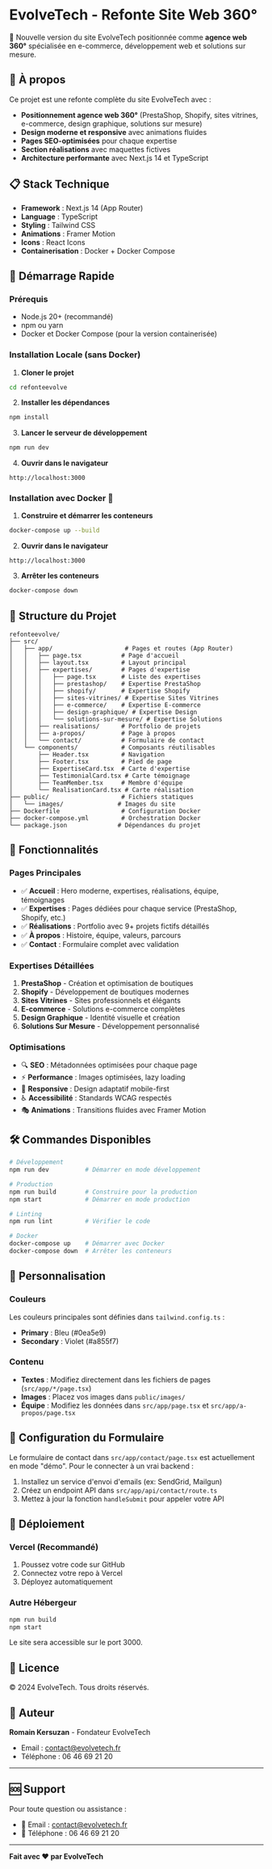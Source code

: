 # EvolveTech - Refonte Site Web 360°

🚀 Nouvelle version du site EvolveTech positionnée comme **agence web 360°** spécialisée en e-commerce, développement web et solutions sur mesure.

## 🎯 À propos

Ce projet est une refonte complète du site EvolveTech avec :
- **Positionnement agence web 360°** (PrestaShop, Shopify, sites vitrines, e-commerce, design graphique, solutions sur mesure)
- **Design moderne et responsive** avec animations fluides
- **Pages SEO-optimisées** pour chaque expertise
- **Section réalisations** avec maquettes fictives
- **Architecture performante** avec Next.js 14 et TypeScript

## 📋 Stack Technique

- **Framework** : Next.js 14 (App Router)
- **Language** : TypeScript
- **Styling** : Tailwind CSS
- **Animations** : Framer Motion
- **Icons** : React Icons
- **Containerisation** : Docker + Docker Compose

## 🚀 Démarrage Rapide

### Prérequis

- Node.js 20+ (recommandé)
- npm ou yarn
- Docker et Docker Compose (pour la version containerisée)

### Installation Locale (sans Docker)

1. **Cloner le projet**
```bash
cd refonteevolve
```

2. **Installer les dépendances**
```bash
npm install
```

3. **Lancer le serveur de développement**
```bash
npm run dev
```

4. **Ouvrir dans le navigateur**
```
http://localhost:3000
```

### Installation avec Docker 🐳

1. **Construire et démarrer les conteneurs**
```bash
docker-compose up --build
```

2. **Ouvrir dans le navigateur**
```
http://localhost:3000
```

3. **Arrêter les conteneurs**
```bash
docker-compose down
```

## 📁 Structure du Projet

```
refonteevolve/
├── src/
│   ├── app/                    # Pages et routes (App Router)
│   │   ├── page.tsx           # Page d'accueil
│   │   ├── layout.tsx         # Layout principal
│   │   ├── expertises/        # Pages d'expertise
│   │   │   ├── page.tsx       # Liste des expertises
│   │   │   ├── prestashop/    # Expertise PrestaShop
│   │   │   ├── shopify/       # Expertise Shopify
│   │   │   ├── sites-vitrines/ # Expertise Sites Vitrines
│   │   │   ├── e-commerce/    # Expertise E-commerce
│   │   │   ├── design-graphique/ # Expertise Design
│   │   │   └── solutions-sur-mesure/ # Expertise Solutions
│   │   ├── realisations/      # Portfolio de projets
│   │   ├── a-propos/          # Page à propos
│   │   └── contact/           # Formulaire de contact
│   └── components/            # Composants réutilisables
│       ├── Header.tsx         # Navigation
│       ├── Footer.tsx         # Pied de page
│       ├── ExpertiseCard.tsx  # Carte d'expertise
│       ├── TestimonialCard.tsx # Carte témoignage
│       ├── TeamMember.tsx     # Membre d'équipe
│       └── RealisationCard.tsx # Carte réalisation
├── public/                    # Fichiers statiques
│   └── images/               # Images du site
├── Dockerfile                 # Configuration Docker
├── docker-compose.yml         # Orchestration Docker
└── package.json              # Dépendances du projet
```

## 🎨 Fonctionnalités

### Pages Principales

- ✅ **Accueil** : Hero moderne, expertises, réalisations, équipe, témoignages
- ✅ **Expertises** : Pages dédiées pour chaque service (PrestaShop, Shopify, etc.)
- ✅ **Réalisations** : Portfolio avec 9+ projets fictifs détaillés
- ✅ **À propos** : Histoire, équipe, valeurs, parcours
- ✅ **Contact** : Formulaire complet avec validation

### Expertises Détaillées

1. **PrestaShop** - Création et optimisation de boutiques
2. **Shopify** - Développement de boutiques modernes
3. **Sites Vitrines** - Sites professionnels et élégants
4. **E-commerce** - Solutions e-commerce complètes
5. **Design Graphique** - Identité visuelle et création
6. **Solutions Sur Mesure** - Développement personnalisé

### Optimisations

- 🔍 **SEO** : Métadonnées optimisées pour chaque page
- ⚡ **Performance** : Images optimisées, lazy loading
- 📱 **Responsive** : Design adaptatif mobile-first
- ♿ **Accessibilité** : Standards WCAG respectés
- 🎭 **Animations** : Transitions fluides avec Framer Motion

## 🛠️ Commandes Disponibles

```bash
# Développement
npm run dev          # Démarrer en mode développement

# Production
npm run build        # Construire pour la production
npm start            # Démarrer en mode production

# Linting
npm run lint         # Vérifier le code

# Docker
docker-compose up    # Démarrer avec Docker
docker-compose down  # Arrêter les conteneurs
```

## 🎨 Personnalisation

### Couleurs

Les couleurs principales sont définies dans `tailwind.config.ts` :
- **Primary** : Bleu (#0ea5e9)
- **Secondary** : Violet (#a855f7)

### Contenu

- **Textes** : Modifiez directement dans les fichiers de pages (`src/app/*/page.tsx`)
- **Images** : Placez vos images dans `public/images/`
- **Équipe** : Modifiez les données dans `src/app/page.tsx` et `src/app/a-propos/page.tsx`

## 📧 Configuration du Formulaire

Le formulaire de contact dans `src/app/contact/page.tsx` est actuellement en mode "démo". Pour le connecter à un vrai backend :

1. Installez un service d'envoi d'emails (ex: SendGrid, Mailgun)
2. Créez un endpoint API dans `src/app/api/contact/route.ts`
3. Mettez à jour la fonction `handleSubmit` pour appeler votre API

## 🚀 Déploiement

### Vercel (Recommandé)

1. Poussez votre code sur GitHub
2. Connectez votre repo à Vercel
3. Déployez automatiquement

### Autre Hébergeur

```bash
npm run build
npm start
```

Le site sera accessible sur le port 3000.

## 📄 Licence

© 2024 EvolveTech. Tous droits réservés.

## 👥 Auteur

**Romain Kersuzan** - Fondateur EvolveTech
- Email : contact@evolvetech.fr
- Téléphone : 06 46 69 21 20

---

## 🆘 Support

Pour toute question ou assistance :
- 📧 Email : contact@evolvetech.fr
- 📱 Téléphone : 06 46 69 21 20

---

**Fait avec ❤️ par EvolveTech**

